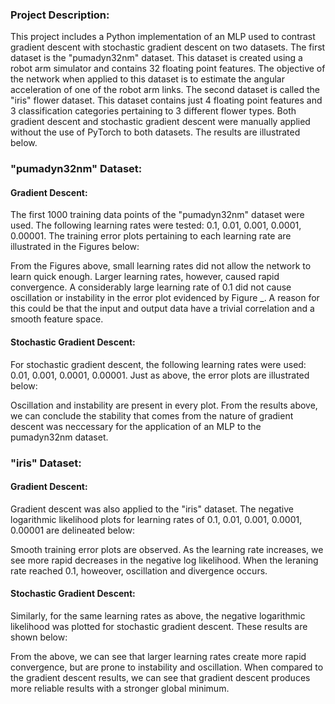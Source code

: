 ### Project Description:
This project includes a Python implementation of an MLP used to contrast gradient descent with stochastic gradient descent on two datasets. The first dataset is the "pumadyn32nm" dataset. This dataset is created using a robot arm simulator and contains 32 floating point features. The objective of the network when applied to this dataset is to estimate the angular acceleration of one of the robot arm links. The second dataset is called the "iris" flower dataset. This dataset contains just 4 floating point features and 3 classification categories pertaining to 3 different flower types. Both gradient descent and stochastic gradient descent were manually applied without the use of PyTorch to both datasets. The results are illustrated below.

### "pumadyn32nm" Dataset:
#### Gradient Descent:
The first 1000 training data points of the "pumadyn32nm" dataset were used. The following learning rates were tested: 0.1, 0.01, 0.001, 0.0001, 0.00001. The training error plots pertaining to each learning rate are illustrated in the Figures below:

From the Figures above, small learning rates did not allow the network to learn quick enough. Larger learning rates, however, caused rapid convergence. A considerably large learning rate of 0.1 did not cause oscillation or instability in the error plot evidenced by Figure _. A reason for this could be that the input and output data have a trivial correlation and a smooth feature space. 

#### Stochastic Gradient Descent:
For stochastic gradient descent, the following learning rates were used: 0.01, 0.001, 0.0001, 0.00001. Just as above, the error plots are illustrated below:

Oscillation and instability are present in every plot. From the results above, we can conclude the stability that comes from the nature of gradient descent was neccessary for the application of an MLP to the pumadyn32nm dataset.

### "iris" Dataset:
#### Gradient Descent:
Gradient descent was also applied to the "iris" dataset. The negative logarithmic likelihood plots for learning rates of 0.1, 0.01, 0.001, 0.0001, 0.00001 are delineated below:

Smooth training error plots are observed. As the learning rate increases, we see more rapid decreases in the negative log likelihood. When the leraning rate reached 0.1, howeover, oscillation and divergence occurs.

#### Stochastic Gradient Descent:
Similarly, for the same learning rates as above, the negative logarithmic likelihood was plotted for stochastic gradient descent. These results are shown below:

From the above, we can see that larger learning rates create more rapid convergence, but are prone to instability and oscillation. When compared to the gradient descent results, we can see that gradient descent produces more reliable results with a stronger global minimum. 


